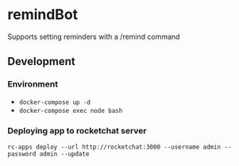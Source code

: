 # remindBot
Supports setting reminders with a /remind command

## Development

### Environment
* `docker-compose up -d`
* `docker-compose exec node bash`

### Deploying app to rocketchat server
`rc-apps deploy --url http://rocketchat:3000 --username admin --password admin --update`
